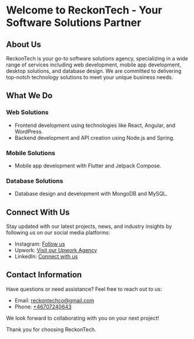 # Welcome to ReckonTech - Your Software Solutions Partner


## About Us

ReckonTech is your go-to software solutions agency, specializing in a wide range of services including web development, mobile app development, desktop solutions, and database design. We are committed to delivering top-notch technology solutions to meet your unique business needs.

## What We Do

### Web Solutions

- Frontend development using technologies like React, Angular, and WordPress.
- Backend development and API creation using Node.js and Spring.

### Mobile Solutions

- Mobile app development with Flutter and Jetpack Compose.

### Database Solutions

- Database design and development with MongoDB and MySQL.

## Connect With Us

Stay updated with our latest projects, news, and industry insights by following us on our social media platforms:

- Instagram: [Follow us](https://www.instagram.com/reckon.tech/?igshid=MzRlODBiNWFlZA%3D%3D)
- Upwork: [Visit our Upwork Agency](https://www.upwork.com/agencies/1716485529502945280/)
- LinkedIn: [Connect with us](https://www.linkedin.com/company/reckontechy)

## Contact Information

Have questions or need assistance? Feel free to reach out to us:

- Email: [reckontechco@gmail.com](mailto:reckontechco@gmail.com)
- Phone: [+46707240643](tel:+46707240643)

We look forward to collaborating with you on your next project!

Thank you for choosing ReckonTech.
